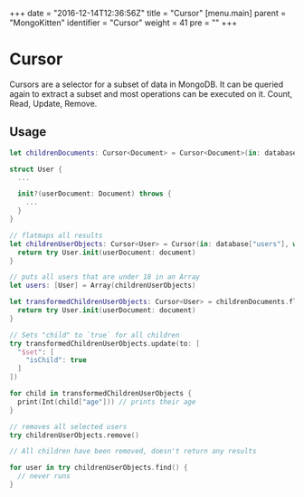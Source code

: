 +++
date = "2016-12-14T12:36:56Z"
title = "Cursor"
[menu.main]
  parent = "MongoKitten"
  identifier = "Cursor"
  weight = 41
  pre = "<i class='fa'></i>"
+++

# Cursor

Cursors are a selector for a subset of data in MongoDB. It can be queried again to extract a subset and most operations can be executed on it. Count, Read, Update, Remove.

## Usage

```swift
let childrenDocuments: Cursor<Document> = Cursor<Document>(in: database["users"], where: "age" < 18)

struct User {
  ...

  init?(userDocument: Document) throws {
    ...
  }
}

// flatmaps all results
let childrenUserObjects: Cursor<User> = Cursor(in: database["users"], where: "age" < 18) { document in
  return try User.init(userDocument: document)
}

// puts all users that are under 18 in an Array
let users: [User] = Array(childrenUserObjects)

let transformedChildrenUserObjects: Cursor<User> = childrenDocuments.flatMap { document in
  return try User.init(userDocument: document)
}

// Sets "child" to `true` for all children
try transformedChildrenUserObjects.update(to: [
  "$set": [
    "isChild": true
  ]
])

for child in transformedChildrenUserObjects {
  print(Int(child["age"])) // prints their age
}

// removes all selected users
try childrenUserObjects.remove()

// All children have been removed, doesn't return any results

for user in try childrenUserObjects.find() {
  // never runs
}
```
